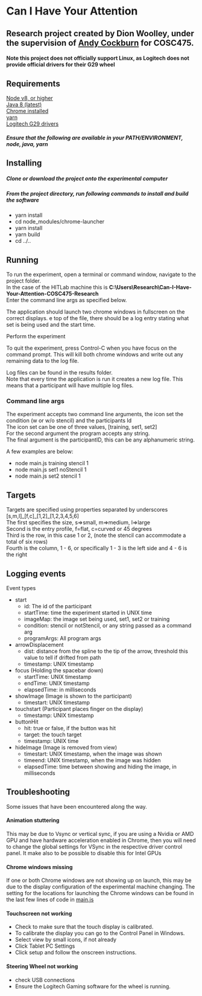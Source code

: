 # Can I Have Your Attention
## Research project created by Dion Woolley, under the supervision of [Andy Cockburn](http://www.cosc.canterbury.ac.nz/andrew.cockburn/) for COSC475.

#### Note this project does not officially support Linux, as Logitech does not provide official drivers for their G29 wheel

## Requirements

[Node v8, or higher](https://nodejs.org/en/download/current/)  
[Java 8 (latest)](https://java.com/en/download/)  
[Chrome installed](https://www.google.com/chrome/browser/desktop/index.html)  
[yarn](https://yarnpkg.com/en/docs/install)  
[Logitech G29 drivers](http://support.logitech.com/en_us/product/g29-driving-force/downloads)  

##### Ensure that the following are available in your PATH/ENVIRONMENT, node, java, yarn

## Installing
##### Clone or download the project onto the experimental computer
##### From the project directory, run following commands to install and build the software
* yarn install  
* cd node_modules/chrome-launcher  
* yarn install  
* yarn build  
* cd ../..


## Running
To run the experiment, open a terminal or command window, navigate to the project folder.  
In the case of the HITLab machine this is **C:\Users\Research\Can-I-Have-Your-Attention-COSC475-Research**  
Enter the command line args as specified below.

The application should launch two chrome windows in fullscreen on the correct displays.
e top of the file, there should be a log entry stating what set is being used and the start time.

Perform the experiment  

To quit the experiment, press Control-C when you have focus on the command prompt. 
This will kill both chrome windows and write out any remaining data to the log file.

Log files can be found in the results folder.  
Note that every time the application is run it creates a new log file. This means that a participant will have multiple log files.

### Command line args
The experiment accepts two command line arguments, the icon set the condition (w or w/o stencil) and the participants Id  
The icon set can be one of three values, [training, set1, set2]  
For the second argument the program accepts any string.  
The final argument is the participantID, this can be any alphanumeric string.

A few examples are below:
* node main.js training stencil 1
* node main.js set1 noStencil 1
* node main.js set2 stencil 1

## Targets
Targets are specified using properties separated by underscores  
[s,m,l]\_[f,c]\_[1,2]_[1,2,3,4,5,6]  
The first specifies the size, s=>small, m=>medium, l=>large  
Second is the entry profile, f=flat, c=curved or 45 degrees  
Third is the row, in this case 1 or 2, (note the stencil can accommodate a total of six rows)  
Fourth is the column, 1 - 6, or specifically 1 - 3 is the left side and 4 - 6 is the right
## Logging events
Event types
* start
    * id: The id of the participant
    * startTime: time the experiment started in UNIX time
    * imageMap: the image set being used, set1, set2 or training
    * condition: stencil or notStencil, or any string passed as a command arg
    * programArgs: All program args
* arrowDisplacement
    * dist: distance from the spline to the tip of the arrow, threshold this value to tell if drifted from path
    * timestamp: UNIX timestamp
* focus (Holding the spacebar down)
    * startTime: UNIX timestamp
    * endTime: UNIX timestamp
    * elapsedTime: in milliseconds
*  showImage (Image is shown to the participant)
    *  timestart: UNIX timestamp
*  touchstart (Participant places finger on the display)
    *  timestamp: UNIX timestamp
*  buttonHit
    *  hit: true or false, if the button was hit
    *  target: the touch target
    *  timestamp: UNIX time
*  hideImage (Image is removed from view)
    *  timestart: UNIX timestamp, when the image was shown
    *  timeend: UNIX timestamp, when the image was hidden
    *  elapsedTime: time between showing and hiding the image, in milliseconds


## Troubleshooting
Some issues that have been encountered along the way.
#### Animation stuttering
This may be due to Vsync or vertical sync, if you are using a Nvidia or AMD GPU and have hardware acceleration enabled in Chrome, then you will need to change the global settings for VSync in the respective driver control panel. It make also to be possible to disable this for Intel GPUs
#### Chrome windows missing
If one or both Chrome windows are not showing up on launch, this may be due to the display configuration of the experimental machine changing.
The setting for the locations for launching the Chrome windows can be found in the last few lines of code in [main.js](main.js)
#### Touchscreen not working
* Check to make sure that the touch display is calibrated.
* To calibrate the display you can go to the Control Panel in Windows.
* Select view by small icons, if not already
* Click Tablet PC Settings
* Click setup and follow the onscreen instructions.
#### Steering Wheel not working
* check USB connections
* Ensure the Logitech Gaming software for the wheel is running.